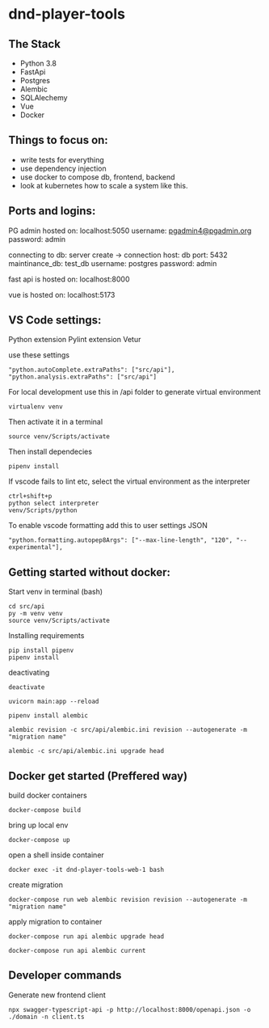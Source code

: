 # dnd-player-tools

## The Stack

- Python 3.8
- FastApi
- Postgres
- Alembic
- SQLAlechemy
- Vue
- Docker

## Things to focus on:

- write tests for everything
- use dependency injection
- use docker to compose db, frontend, backend
- look at kubernetes how to scale a system like this.

## Ports and logins:

PG admin hosted on:
localhost:5050
username: pgadmin4@pgadmin.org
password: admin

connecting to db:
server create -> connection
host: db
port: 5432
maintinance_db: test_db
username: postgres
password: admin

fast api is hosted on:
localhost:8000

vue is hosted on:
localhost:5173

## VS Code settings:

Python extension
Pylint extension
Vetur

use these settings

```
"python.autoComplete.extraPaths": ["src/api"],
"python.analysis.extraPaths": ["src/api"]
```

For local development use this in /api folder to generate virtual environment
```
virtualenv venv
```
Then activate it in a terminal
```
source venv/Scripts/activate
```
Then install dependecies
```
pipenv install
```

If vscode fails to lint etc, select the virtual environment as the interpreter

```
ctrl+shift+p
python select interpreter
venv/Scripts/python
```

To enable vscode formatting add this to user settings JSON

```
"python.formatting.autopep8Args": ["--max-line-length", "120", "--experimental"],
```

## Getting started without docker:

Start venv in terminal (bash)

```
cd src/api
py -m venv venv
source venv/Scripts/activate
```

Installing requirements

```
pip install pipenv
pipenv install
```

deactivating

```
deactivate
```

```
uvicorn main:app --reload
```

```
pipenv install alembic
```

```
alembic revision -c src/api/alembic.ini revision --autogenerate -m "migration name"
```

```
alembic -c src/api/alembic.ini upgrade head
```

## Docker get started (Preffered way)

build docker containers

```
docker-compose build

```

bring up local env

```
docker-compose up

```

open a shell inside container

```
docker exec -it dnd-player-tools-web-1 bash
```

create migration

```
docker-compose run web alembic revision revision --autogenerate -m "migration name"

```

apply migration to container

```
docker-compose run api alembic upgrade head

```

```
docker-compose run api alembic current
```

## Developer commands
Generate new frontend client
```
npx swagger-typescript-api -p http://localhost:8000/openapi.json -o ./domain -n client.ts
```